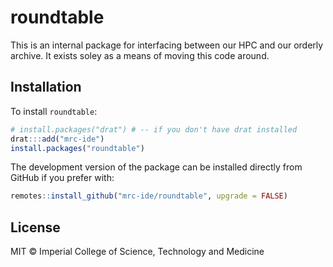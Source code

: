 # roundtable

This is an internal package for interfacing between our HPC and our orderly archive. It exists soley as a means of moving this code around.

## Installation

To install `roundtable`:

```r
# install.packages("drat") # -- if you don't have drat installed
drat:::add("mrc-ide")
install.packages("roundtable")
```

The development version of the package can be installed directly from GitHub if you prefer with:

```r
remotes::install_github("mrc-ide/roundtable", upgrade = FALSE)
```

## License

MIT © Imperial College of Science, Technology and Medicine
